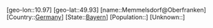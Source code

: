 ﻿---
location: [49.93,10.97]
type: City
tags:
- geo/City


SpocWebEntityId: 32403
isDeleted: false
confidential: public

---
[geo-lon::10.97]
[geo-lat::49.93]
[name::Memmelsdorf@Oberfranken]
[Country::[Germany](geo/Continent/Europe/Germany.md)]
[State::[Bayern](geo/Continent/Europe/Germany/Bayern.md)]
[Population::]
[Unknown::]

